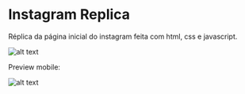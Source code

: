 # Instagram Replica

Réplica da página inicial do instagram feita com html, css e javascript. 

![alt text](https://github.com/Klisandrall/instagramReplica/blob/main/imagens/preview.png?raw=true)



Preview mobile:

![alt text](https://github.com/Klisandrall/instagramReplica/blob/main/imagens/preview-mobile.png?raw=true)